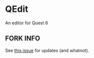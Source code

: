 # QEdit
An editor for Quest 6

## FORK INFO

See [this issue](https://github.com/KVonGit/QEdit/issues/1) for updates (and whatnot).
